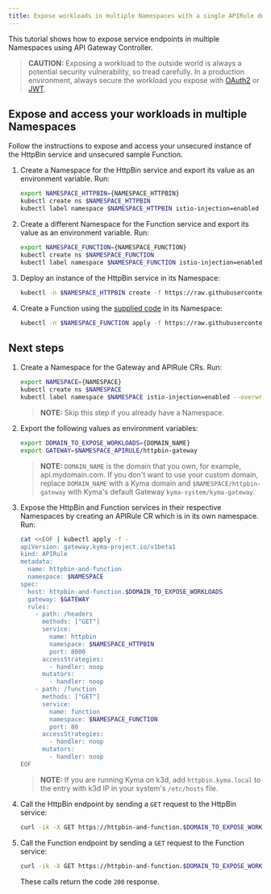 ```yaml
---
title: Expose workloads in multiple Namespaces with a single APIRule definition
---
```


This tutorial shows how to expose service endpoints in multiple Namespaces using API Gateway Controller.
   > **CAUTION:** Exposing a workload to the outside world is always a potential security vulnerability, so tread carefully. In a production environment, always secure the workload you expose with [OAuth2](./apix-05-expose-and-secure-workload-oauth2.md) or [JWT](./apix-08-expose-and-secure-workload-jwt.md).


## Expose and access your workloads in multiple Namespaces

Follow the instructions to expose and access your unsecured instance of the HttpBin service and unsecured sample Function.

1. Create a Namespace for the HttpBin service and export its value as an environment variable. Run:

   ```bash
   export NAMESPACE_HTTPBIN={NAMESPACE_HTTPBIN}
   kubectl create ns $NAMESPACE_HTTPBIN
   kubectl label namespace $NAMESPACE_HTTPBIN istio-injection=enabled --overwrite
   ```

2. Create a different Namespace for the Function service and export its value as an environment variable. Run:

   ```bash
   export NAMESPACE_FUNCTION={NAMESPACE_FUNCTION}
   kubectl create ns $NAMESPACE_FUNCTION
   kubectl label namespace $NAMESPACE_FUNCTION istio-injection=enabled --overwrite
   ```

3. Deploy an instance of the HttpBin service in its Namespace:

   ```bash
   kubectl -n $NAMESPACE_HTTPBIN create -f https://raw.githubusercontent.com/istio/istio/master/samples/httpbin/httpbin.yaml
   ```

4. Create a Function using the [supplied code](./assets/function.yaml) in its Namespace:

   ```bash
   kubectl -n $NAMESPACE_FUNCTION apply -f https://raw.githubusercontent.com/kyma-project/kyma/main/docs/03-tutorials/assets/function.yaml
   ```

## Next steps

1. Create a Namespace for the Gateway and APIRule CRs. Run:

   ```bash
   export NAMESPACE={NAMESPACE}
   kubectl create ns $NAMESPACE
   kubectl label namespace $NAMESPACE istio-injection=enabled --overwrite
   ```

   >**NOTE:** Skip this step if you already have a Namespace.

2. Export the following values as environment variables:

   ```bash
   export DOMAIN_TO_EXPOSE_WORKLOADS={DOMAIN_NAME}
   export GATEWAY=$NAMESPACE_APIRULE/httpbin-gateway
   ```
   >**NOTE:** `DOMAIN_NAME` is the domain that you own, for example, api.mydomain.com. If you don't want to use your custom domain, replace `DOMAIN_NAME` with a Kyma domain and `$NAMESPACE/httpbin-gateway` with Kyma's default Gateway `kyma-system/kyma-gateway`.

3. Expose the HttpBin and Function services in their respective Namespaces by creating an APIRule CR which is in its own namespace. Run:

   ```bash
   cat <<EOF | kubectl apply -f -
   apiVersion: gateway.kyma-project.io/v1beta1
   kind: APIRule
   metadata:
     name: httpbin-and-function
     namespace: $NAMESPACE
   spec:
     host: httpbin-and-function.$DOMAIN_TO_EXPOSE_WORKLOADS
     gateway: $GATEWAY
     rules:
       - path: /headers
         methods: ["GET"]
         service:
           name: httpbin
           namespace: $NAMESPACE_HTTPBIN
           port: 8000
         accessStrategies:
           - handler: noop
         mutators:
           - handler: noop
       - path: /function
         methods: ["GET"]
         service:
           name: function
           namespace: $NAMESPACE_FUNCTION
           port: 80
         accessStrategies:
           - handler: noop
         mutators:
           - handler: noop
   EOF
   ```

   >**NOTE:** If you are running Kyma on k3d, add `httpbin.kyma.local` to the entry with k3d IP in your system's `/etc/hosts` file.

4. Call the HttpBin endpoint by sending a `GET` request to the HttpBin service:

   ```bash
   curl -ik -X GET https://httpbin-and-function.$DOMAIN_TO_EXPOSE_WORKLOADS/headers
   ```

5. Call the Function endpoint by sending a `GET` request to the Function service:

   ```bash
   curl -ik -X GET https://httpbin-and-function.$DOMAIN_TO_EXPOSE_WORKLOADS/function
   ```

   These calls return the code `200` response.
